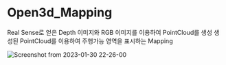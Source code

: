 # Open3d_Mapping

Real Sense로 얻은 Depth 이미지와 RGB 이미지를 이용하여 PointCloud를 생성
생성된 PointCloud를 이용하여 주행가능 영역을 표시하는 Mapping  


![Screenshot from 2023-01-30 22-26-00](https://user-images.githubusercontent.com/80799025/215490187-1640f56d-8e81-4b33-8e7d-caeed1a450f7.png)
